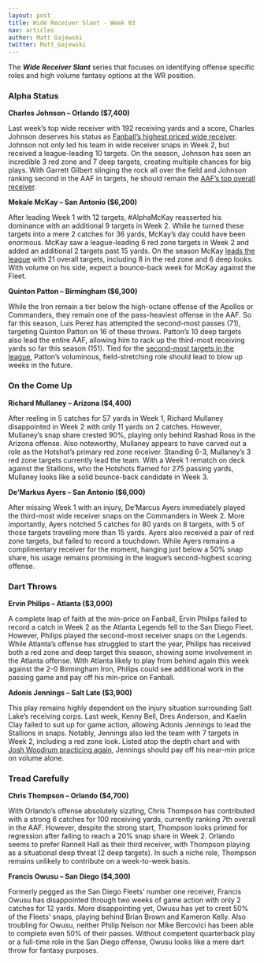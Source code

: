 ```yaml
---
layout: post
title: Wide Receiver Slant - Week 03
nav: articles
author: Matt Gajewski
twitter: Matt_Gajewski
---
```


The **_Wide Receiver Slant_** series that focuses on identifying offense specific roles and high volume fantasy options at the WR position.

<h3 class="team-header aaf-header">Alpha Status</h3>

**Charles Johnson – Orlando (\$7,400)**

Last week’s top wide receiver with 192 receiving yards and a score, Charles Johnson deserves his status as [Fanball’s highest priced wide receiver](https://www.fanball.com/lobby/salary-cap?sport=AAF). Johnson not only led his team in wide receiver snaps in Week 2, but received a league-leading 10 targets. On the season, Johnson has seen an incredible 3 red zone and 7 deep targets, creating multiple chances for big plays. With Garrett Gilbert slinging the rock all over the field and Johnson ranking second in the AAF in targets, he should remain the [AAF’s top overall receiver](/leaderboards/receiving).

**Mekale McKay – San Antonio (\$6,200)**

After leading Week 1 with 12 targets, #AlphaMcKay reasserted his dominance with an additional 9 targets in Week 2. While he turned these targets into a mere 2 catches for 36 yards, McKay’s day could have been enormous. McKay saw a league-leading 6 red zone targets in Week 2 and added an additional 2 targets past 15 yards. On the season McKay [leads the league](/leaderboards/receiving) with 21 overall targets, including 8 in the red zone and 6 deep looks. With volume on his side, expect a bounce-back week for McKay against the Fleet.

**Quinton Patton – Birmingham (\$6,300)**

While the Iron remain a tier below the high-octane offense of the Apollos or Commanders, they remain one of the pass-heaviest offense in the AAF. So far this season, Luis Perez has attempted the second-most passes (71), targeting Quinton Patton on 16 of these throws. Patton’s 10 deep targets also lead the entire AAF, allowing him to rack up the third-most receiving yards so far this season (151). Tied for the [second-most targets in the league](/leaderboards/receiving), Patton’s voluminous, field-stretching role should lead to blow up weeks in the future.

<h3 class="team-header aaf-header">On the Come Up</h3>

**Richard Mullaney – Arizona (\$4,400)**

After reeling in 5 catches for 57 yards in Week 1, Richard Mullaney disappointed in Week 2 with only 11 yards on 2 catches. However, Mullaney’s snap share crested 90%, playing only behind Rashad Ross in the Arizona offense. Also noteworthy, Mullaney appears to have carved out a role as the Hotshot’s primary red zone receiver. Standing 6-3, Mullaney’s 3 red zone targets currently lead the team. With a Week 1 rematch on deck against the Stallions, who the Hotshots flamed for 275 passing yards, Mullaney looks like a solid bounce-back candidate in Week 3.

**De’Markus Ayers – San Antonio (\$6,000)**

After missing Week 1 with an injury, De’Marcus Ayers immediately played the third-most wide receiver snaps on the Commanders in Week 2. More importantly, Ayers notched 5 catches for 80 yards on 8 targets, with 5 of those targets traveling more than 15 yards. Ayers also received a pair of red zone targets, but failed to record a touchdown. While Ayers remains a complimentary receiver for the moment, hanging just below a 50% snap share, his usage remains promising in the league’s second-highest scoring offense.

<h3 class="team-header aaf-header">Dart Throws</h3>

**Ervin Philips – Atlanta (\$3,000)**

A complete leap of faith at the min-price on Fanball, Ervin Philips failed to record a catch in Week 2 as the Atlanta Legends fell to the San Diego Fleet. However, Philips played the second-most receiver snaps on the Legends. While Atlanta’s offense has struggled to start the year, Philips has received both a red zone and deep target this season, showing some involvement in the Atlanta offense. With Atlanta likely to play from behind again this week against the 2-0 Birmingham Iron, Philips could see additional work in the passing game and pay off his min-price on Fanball.

**Adonis Jennings – Salt Late (\$3,900)**

This play remains highly dependent on the injury situation surrounding Salt Lake’s receiving corps. Last week, Kenny Bell, Dres Anderson, and Kaelin Clay failed to suit up for game action, allowing Adonis Jennings to lead the Stallions in snaps. Notably, Jennings also led the team with 7 targets in Week 2, including a red zone look. Listed atop the depth chart and with [Josh Woodrum practicing again](https://twitter.com/chantelbuchi/status/1097941985879646209), Jennings should pay off his near-min price on volume alone.

<h3 class="team-header aaf-header">Tread Carefully</h3>

**Chris Thompson – Orlando (\$4,700)**

With Orlando’s offense absolutely sizzling, Chris Thompson has contributed with a strong 6 catches for 100 receiving yards, currently ranking 7th overall in the AAF. However, despite the strong start, Thompson looks primed for regression after failing to reach a 20% snap share in Week 2. Orlando seems to prefer Rannell Hall as their third receiver, with Thompson playing as a situational deep threat (2 deep targets). In such a niche role, Thompson remains unlikely to contribute on a week-to-week basis.

**Francis Owusu – San Diego (\$4,300)**

Formerly pegged as the San Diego Fleets’ number one receiver, Francis Owusu has disappointed through two weeks of game action with only 2 catches for 12 yards. More disappointing yet, Owusu has yet to crest 50% of the Fleets’ snaps, playing behind Brian Brown and Kameron Kelly. Also troubling for Owusu, neither Philip Nelson nor Mike Bercovici has been able to complete even 50% of their passes. Without competent quarterback play or a full-time role in the San Diego offense, Owusu looks like a mere dart throw for fantasy purposes.
